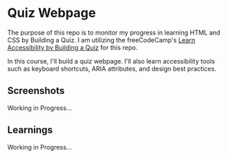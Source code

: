 # Quiz Webpage
The purpose of this repo is to monitor my progress in learning HTML and CSS by Building a Quiz. I am utilizing the freeCodeCamp's [Learn Accessibility by Building a Quiz](https://www.freecodecamp.org/learn/2022/responsive-web-design/#learn-typography-by-building-a-nutrition-label) for this repo. 

In this course, I'll build a quiz webpage. I'll also learn accessibility tools such as keyboard shortcuts, ARIA attributes, and design best practices.

## Screenshots
Working in Progress...

## Learnings
Working in Progress...